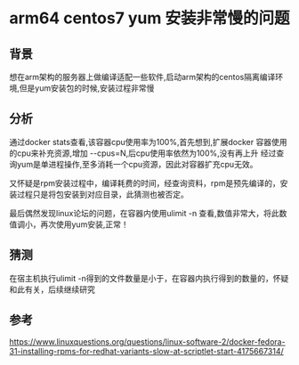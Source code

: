 # arm64 centos7 yum 安装非常慢的问题

## 背景
想在arm架构的服务器上做编译适配一些软件,启动arm架构的centos隔离编译环境,但是yum安装包的时候,安装过程非常慢

## 分析
通过docker stats查看,该容器cpu使用率为100%,首先想到,扩展docker 容器使用的cpu来补充资源,增加 --cpus=N,后cpu使用率依然为100%,没有再上升
经过查询yum是单进程操作,至多消耗一个cpu资源，因此对容器扩充cpu无效。

又怀疑是rpm安装过程中，编译耗费的时间，经查询资料，rpm是预先编译的，安装过程只是将包安装到对应目录，此猜测也被否定。

最后偶然发现linux论坛的问题，在容器内使用ulimit -n 查看,数值非常大，将此数值调小，再次使用yum安装,正常！

## 猜测
在宿主机执行ulimit -n得到的文件数量是小于，在容器内执行得到的数量的，怀疑和此有关，后续继续研究



## 参考 

https://www.linuxquestions.org/questions/linux-software-2/docker-fedora-31-installing-rpms-for-redhat-variants-slow-at-scriptlet-start-4175667314/